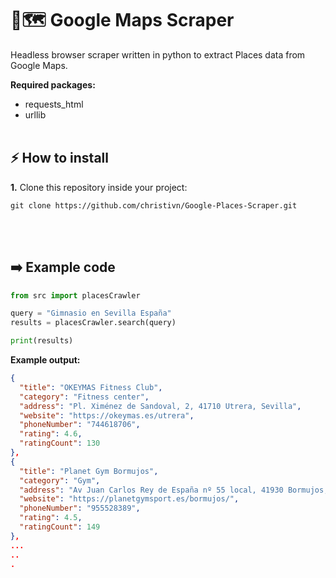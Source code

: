# 🤖🗺️ Google Maps Scraper

Headless browser scraper written in python to extract Places data from Google Maps.

**Required packages:**
- requests_html
- urllib
<br><br>

## ⚡ How to install
**1.** Clone this repository inside your project:

``git clone https://github.com/christivn/Google-Places-Scraper.git``

<br><br>

## ➡️ Example code
``` python
from src import placesCrawler

query = "Gimnasio en Sevilla España"
results = placesCrawler.search(query)

print(results)
```

**Example output:**
``` json
{
  "title": "OKEYMAS Fitness Club",
  "category": "Fitness center",
  "address": "Pl. Ximénez de Sandoval, 2, 41710 Utrera, Sevilla", 
  "website": "https://okeymas.es/utrera",
  "phoneNumber": "744618706",
  "rating": 4.6,
  "ratingCount": 130
},
{
  "title": "Planet Gym Bormujos", 
  "category": "Gym", 
  "address": "Av Juan Carlos Rey de España nº 55 local, 41930 Bormujos, Sevilla", 
  "website": "https://planetgymsport.es/bormujos/", 
  "phoneNumber": "955528389", 
  "rating": 4.5, 
  "ratingCount": 149
},
...
..
.
```
